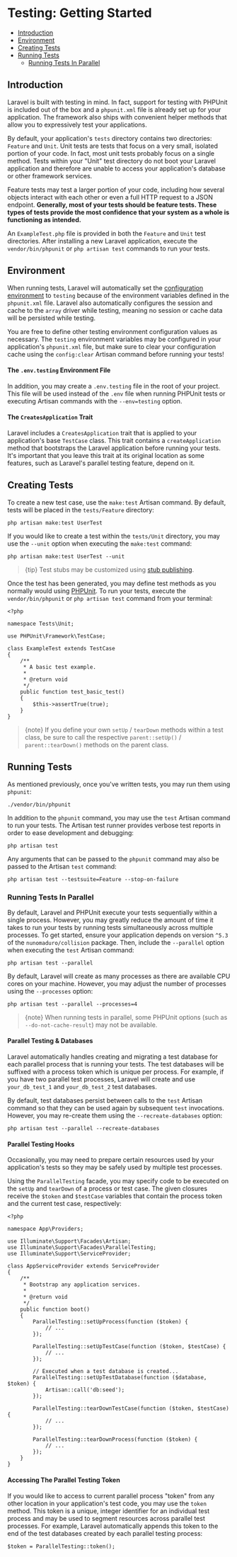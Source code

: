# Testing: Getting Started

- [Introduction](#introduction)
- [Environment](#environment)
- [Creating Tests](#creating-tests)
- [Running Tests](#running-tests)
    - [Running Tests In Parallel](#running-tests-in-parallel)

<a name="introduction"></a>
## Introduction

Laravel is built with testing in mind. In fact, support for testing with PHPUnit is included out of the box and a `phpunit.xml` file is already set up for your application. The framework also ships with convenient helper methods that allow you to expressively test your applications.

By default, your application's `tests` directory contains two directories: `Feature` and `Unit`. Unit tests are tests that focus on a very small, isolated portion of your code. In fact, most unit tests probably focus on a single method. Tests within your "Unit" test directory do not boot your Laravel application and therefore are unable to access your application's database or other framework services.

Feature tests may test a larger portion of your code, including how several objects interact with each other or even a full HTTP request to a JSON endpoint. **Generally, most of your tests should be feature tests. These types of tests provide the most confidence that your system as a whole is functioning as intended.**

An `ExampleTest.php` file is provided in both the `Feature` and `Unit` test directories. After installing a new Laravel application, execute the `vendor/bin/phpunit` or `php artisan test` commands to run your tests.

<a name="environment"></a>
## Environment

When running tests, Laravel will automatically set the [configuration environment](/docs/{{version}}/configuration#environment-configuration) to `testing` because of the environment variables defined in the `phpunit.xml` file. Laravel also automatically configures the session and cache to the `array` driver while testing, meaning no session or cache data will be persisted while testing.

You are free to define other testing environment configuration values as necessary. The `testing` environment variables may be configured in your application's `phpunit.xml` file, but make sure to clear your configuration cache using the `config:clear` Artisan command before running your tests!

<a name="the-env-testing-environment-file"></a>
#### The `.env.testing` Environment File

In addition, you may create a `.env.testing` file in the root of your project. This file will be used instead of the `.env` file when running PHPUnit tests or executing Artisan commands with the `--env=testing` option.

<a name="the-creates-application-trait"></a>
#### The `CreatesApplication` Trait

Laravel includes a `CreatesApplication` trait that is applied to your application's base `TestCase` class. This trait contains a `createApplication` method that bootstraps the Laravel application before running your tests. It's important that you leave this trait at its original location as some features, such as Laravel's parallel testing feature, depend on it.

<a name="creating-tests"></a>
## Creating Tests

To create a new test case, use the `make:test` Artisan command. By default, tests will be placed in the `tests/Feature` directory:

    php artisan make:test UserTest

If you would like to create a test within the `tests/Unit` directory, you may use the `--unit` option when executing the `make:test` command:

    php artisan make:test UserTest --unit

> {tip} Test stubs may be customized using [stub publishing](/docs/{{version}}/artisan#stub-customization).

Once the test has been generated, you may define test methods as you normally would using [PHPUnit](https://phpunit.de). To run your tests, execute the `vendor/bin/phpunit` or `php artisan test` command from your terminal:

    <?php

    namespace Tests\Unit;

    use PHPUnit\Framework\TestCase;

    class ExampleTest extends TestCase
    {
        /**
         * A basic test example.
         *
         * @return void
         */
        public function test_basic_test()
        {
            $this->assertTrue(true);
        }
    }

> {note} If you define your own `setUp` / `tearDown` methods within a test class, be sure to call the respective `parent::setUp()` / `parent::tearDown()` methods on the parent class.

<a name="running-tests"></a>
## Running Tests

As mentioned previously, once you've written tests, you may run them using `phpunit`:

    ./vendor/bin/phpunit

In addition to the `phpunit` command, you may use the `test` Artisan command to run your tests. The Artisan test runner provides verbose test reports in order to ease development and debugging:

    php artisan test

Any arguments that can be passed to the `phpunit` command may also be passed to the Artisan `test` command:

    php artisan test --testsuite=Feature --stop-on-failure


<a name="running-tests-in-parallel"></a>
### Running Tests In Parallel

By default, Laravel and PHPUnit execute your tests sequentially within a single process. However, you may greatly reduce the amount of time it takes to run your tests by running tests simultaneously across multiple processes. To get started, ensure your application depends on version `^5.3` of the `nunomaduro/collision` package. Then, include the `--parallel` option when executing the `test` Artisan command:

    php artisan test --parallel

By default, Laravel will create as many processes as there are available CPU cores on your machine. However, you may adjust the number of processes using the `--processes` option:

    php artisan test --parallel --processes=4

> {note} When running tests in parallel, some PHPUnit options (such as `--do-not-cache-result`) may not be available.

<a name="parallel-testing-and-databases"></a>
#### Parallel Testing & Databases

Laravel automatically handles creating and migrating a test database for each parallel process that is running your tests. The test databases will be suffixed with a process token which is unique per process. For example, if you have two parallel test processes, Laravel will create and use `your_db_test_1` and `your_db_test_2` test databases.

By default, test databases persist between calls to the `test` Artisan command so that they can be used again by subsequent `test` invocations. However, you may re-create them using the `--recreate-databases` option:

    php artisan test --parallel --recreate-databases

<a name="parallel-testing-hooks"></a>
#### Parallel Testing Hooks

Occasionally, you may need to prepare certain resources used by your application's tests so they may be safely used by multiple test processes.

Using the `ParallelTesting` facade, you may specify code to be executed on the `setUp` and `tearDown` of a process or test case. The given closures receive the `$token` and `$testCase` variables that contain the process token and the current test case, respectively:

    <?php

    namespace App\Providers;

    use Illuminate\Support\Facades\Artisan;
    use Illuminate\Support\Facades\ParallelTesting;
    use Illuminate\Support\ServiceProvider;

    class AppServiceProvider extends ServiceProvider
    {
        /**
         * Bootstrap any application services.
         *
         * @return void
         */
        public function boot()
        {
            ParallelTesting::setUpProcess(function ($token) {
                // ...
            });

            ParallelTesting::setUpTestCase(function ($token, $testCase) {
                // ...
            });

            // Executed when a test database is created...
            ParallelTesting::setUpTestDatabase(function ($database, $token) {
                Artisan::call('db:seed');
            });

            ParallelTesting::tearDownTestCase(function ($token, $testCase) {
                // ...
            });

            ParallelTesting::tearDownProcess(function ($token) {
                // ...
            });
        }
    }

<a name="accessing-the-parallel-testing-token"></a>
#### Accessing The Parallel Testing Token

If you would like to access to current parallel process "token" from any other location in your application's test code, you may use the `token` method. This token is a unique, integer identifier for an individual test process and may be used to segment resources across parallel test processes. For example, Laravel automatically appends this token to the end of the test databases created by each parallel testing process:

    $token = ParallelTesting::token();
